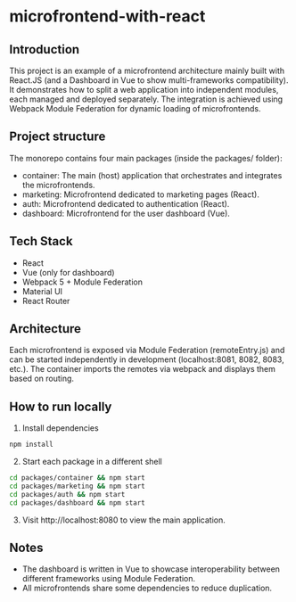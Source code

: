 # microfrontend-with-react

## Introduction
This project is an example of a microfrontend architecture mainly built with React.JS (and a Dashboard in Vue to show multi-frameworks compatibility). It demonstrates how to split a web application into independent modules, each managed and deployed separately. The integration is achieved using Webpack Module Federation for dynamic loading of microfrontends.

## Project structure
The monorepo contains four main packages (inside the packages/ folder):
- container: The main (host) application that orchestrates and integrates the microfrontends.
- marketing: Microfrontend dedicated to marketing pages (React).
- auth: Microfrontend dedicated to authentication (React).
- dashboard: Microfrontend for the user dashboard (Vue).

## Tech Stack
- React
- Vue (only for dashboard)
- Webpack 5 + Module Federation
- Material UI
- React Router

## Architecture
Each microfrontend is exposed via Module Federation (remoteEntry.js) and can be started independently in development (localhost:8081, 8082, 8083, etc.). The container imports the remotes via webpack and displays them based on routing.

## How to run locally
1. Install dependencies
```sh
npm install
```

2. Start each package in a different shell
```sh
cd packages/container && npm start
cd packages/marketing && npm start
cd packages/auth && npm start
cd packages/dashboard && npm start
```

3. Visit http://localhost:8080 to view the main application.

## Notes
- The dashboard is written in Vue to showcase interoperability between different frameworks using Module Federation.
- All microfrontends share some dependencies to reduce duplication.
